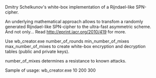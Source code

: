 Dmitry Schelkunov's white-box implementation of a Rijndael-like SPN-cipher.

An underlying mathematical approach allows to transfom a randomly generated Rijndael-like SPN-cipher to the ultra-fast asymmetric scheme. And not only...
Read http://eprint.iacr.org/2010/419 for more.

Use wb_creator.exe number_of_rounds min_number_of_mixes max_number_of_mixes to create white-box encryption and decryption tables (public and private keys).

number_of_mixes determines a resistance to known attacks.

Sample of usage: wb_creator.exe 10 200 300



